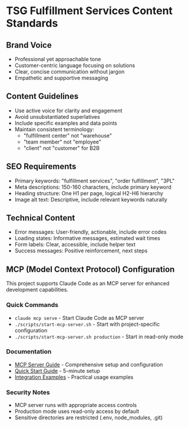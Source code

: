 # TSG Fulfillment Services Content Standards

## Brand Voice
- Professional yet approachable tone
- Customer-centric language focusing on solutions
- Clear, concise communication without jargon
- Empathetic and supportive messaging

## Content Guidelines
- Use active voice for clarity and engagement
- Avoid unsubstantiated superlatives
- Include specific examples and data points
- Maintain consistent terminology:
  - "fulfillment center" not "warehouse"
  - "team member" not "employee"
  - "client" not "customer" for B2B

## SEO Requirements
- Primary keywords: "fulfillment services", "order fulfillment", "3PL"
- Meta descriptions: 150-160 characters, include primary keyword 
- Heading structure: One H1 per page, logical H2-H6 hierarchy 
- Image alt text: Descriptive, include relevant keywords naturally 

## Technical Content
- Error messages: User-friendly, actionable, include error codes
- Loading states: Informative messages, estimated wait times
- Form labels: Clear, accessible, include helper text
- Success messages: Positive reinforcement, next steps

## MCP (Model Context Protocol) Configuration

This project supports Claude Code as an MCP server for enhanced development capabilities.

### Quick Commands
- `claude mcp serve` - Start Claude Code as MCP server
- `./scripts/start-mcp-server.sh` - Start with project-specific configuration
- `./scripts/start-mcp-server.sh production` - Start in read-only mode

### Documentation
- [MCP Server Guide](./MCP_SERVER_GUIDE.md) - Comprehensive setup and configuration
- [Quick Start Guide](./MCP_QUICK_START.md) - 5-minute setup
- [Integration Examples](./MCP_INTEGRATION_EXAMPLES.md) - Practical usage examples

### Security Notes
- MCP server runs with appropriate access controls
- Production mode uses read-only access by default
- Sensitive directories are restricted (.env, node_modules, .git)